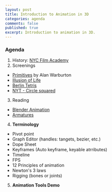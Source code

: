 ```yaml
---
layout: post
title: Introduction to Animation in 3D
categories: agenda
comments: false
published: true
excerpt: Introduction to animation in 3D.
---
```


### Agenda

1. History: [NYC Film Academy](https://www.nyfa.edu/student-resources/quick-history-animation/)
2. Screenings
  - [Primitives](https://vimeo.com/194250040) by Alan Warburton
  - [Illusion of Life](https://vimeo.com/93206523)
  - [Berlin Tetris](https://vimeo.com/6736261)
  - [NYT - Circle squared](https://vimeo.com/17090753)
3. Reading
  - [Blender Animation](https://docs.blender.org/manual/en/latest/animation/index.html)
  - [Armatures](https://en.wikibooks.org/wiki/Blender_3D:_Noob_to_Pro/Bones)
4. **Terminology**
  - Pivot point
  - Graph Editor (handles: tangets, bezier, etc.)
  - Dope Sheet
  - Keyframes (Auto keyframe, keyable atrributes)
  - Timeline
  - FPS
  - 12 Principles of animation
  - Newton's 3 laws
  - Rigging (bones or joints)
5. **Animation Tools Demo**